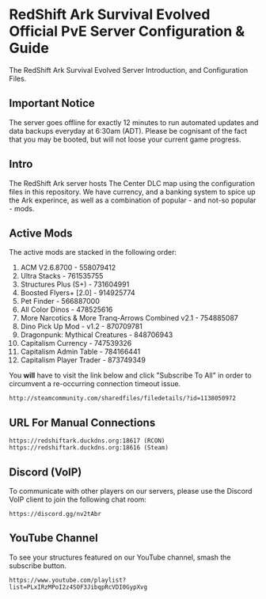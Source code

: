 # RedShift Ark Survival Evolved Official PvE Server Configuration & Guide
The RedShift Ark Survival Evolved Server Introduction, and Configuration Files.

## Important Notice
The server goes offline for exactly 12 minutes to run automated updates and data backups everyday at 6:30am (ADT). Please be cognisant of the fact that you may be booted, but will not loose your current game progress.

## Intro
The RedShift Ark server hosts The Center DLC map using the configuration files in this repository. We have currency, and a banking system to spice up the Ark experince, as well as a combination of popular - and not-so popular - mods.

## Active Mods
The active mods are stacked in the following order:
1. ACM V2.6.8700 - 558079412
2. Ultra Stacks - 761535755
3. Structures Plus (S+) - 731604991
4. Boosted Flyers+ [2.0] - 914925774
5. Pet Finder - 566887000
6. All Color Dinos - 478525616
7. More Narcotics & More Tranq-Arrows Combined v2.1 - 754885087
8. Dino Pick Up Mod - v1.2 - 870709781
9. Dragonpunk: Mythical Creatures - 848706943
10. Capitalism Currency - 747539326
11. Capitalism Admin Table - 784166441
12. Capitalism Player Trader - 873749349

You **will** have to visit the link below and click "Subscribe To All" in order to circumvent a re-occurring connection timeout issue.
```
http://steamcommunity.com/sharedfiles/filedetails/?id=1138050972
```

## URL For Manual Connections
```
https://redshiftark.duckdns.org:18617 (RCON)
https://redshiftark.duckdns.org:18616 (Steam)
```

## Discord (VoIP)
To communicate with other players on our servers, please use the Discord VoIP client to join the following chat room:
```
https://discord.gg/nv2tAbr
```

## YouTube Channel
To see your structures featured on our YouTube channel, smash the subscribe button.
```
https://www.youtube.com/playlist?list=PLxIRzMPoI2z4SOF3JibqpRcVDI0GypXvg
```